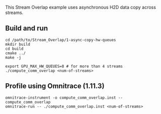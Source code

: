 This Stream Overlap example uses asynchronous H2D data copy across streams.

## Build and run
```
cd /path/to/Stream_Overlap/1-async-copy-hw-queues
mkdir build
cd build
cmake ../
make -j

export GPU_MAX_HW_QUEUES=8 # for more than 4 streams
./compute_comm_overlap <num-of-streams>
```

## Profile using Omnitrace (1.11.3)
```
omnitrace-instrument -o compute_comm_overlap.inst -- compute_comm_overlap
omnitrace-run -- ./compute_comm_overlap.inst <num-of-streams>
```
